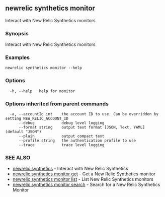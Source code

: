 ## newrelic synthetics monitor

Interact with New Relic Synthetics monitors

### Synopsis

Interact with New Relic Synthetics monitors

### Examples

```
newrelic synthetics monitor --help
```

### Options

```
  -h, --help   help for monitor
```

### Options inherited from parent commands

```
  -a, --accountId int    the account ID to use. Can be overridden by setting NEW_RELIC_ACCOUNT_ID
      --debug            debug level logging
      --format string    output text format [JSON, Text, YAML] (default "JSON")
      --plain            output compact text
      --profile string   the authentication profile to use
      --trace            trace level logging
```

### SEE ALSO

* [newrelic synthetics](newrelic_synthetics.md)	 - Interact with New Relic Synthetics
* [newrelic synthetics monitor get](newrelic_synthetics_monitor_get.md)	 - Get a New Relic Synthetics monitor
* [newrelic synthetics monitor list](newrelic_synthetics_monitor_list.md)	 - List New Relic Synthetics monitors
* [newrelic synthetics monitor search](newrelic_synthetics_monitor_search.md)	 - Search for a New Relic Synthetics Monitor

